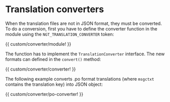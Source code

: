 <!-- ======================================================================
--- Search engine
title:          Translation converters
keywords:       custom, translation, converter
description:    How to add custom translation converters to NgTranslation.
--- Menu system
order:          10
text:           Translation converters
hidden:         false
umbel:          false
--- Page properties
id:             
document:       
layout:         layout-2-left
$-left:         #side-menu
searchable:     true
--- Side menu
side-menu-root:     /documentation
side-menu-header:   Documentation
side-menu-top:      
side-menu-depth:    2
======================================================================= -->

# Translation converters

When the translation files are not in JSON format, they must be converted. To
do a conversion, first you have to define the converter function in the module
using the `NGT_TRANSLATION_CONVERTER` token:

{{ custom/converter/module! }}

The function has to implement the `TranslationConverter` interface. The new formats
can defined in the `convert()` method: 

{{ custom/converter/converter! }}

The following example converts .po format translations (where `msgctxt` contains the
translation key) into JSON object:

{{ custom/converter/po-converter! }}
